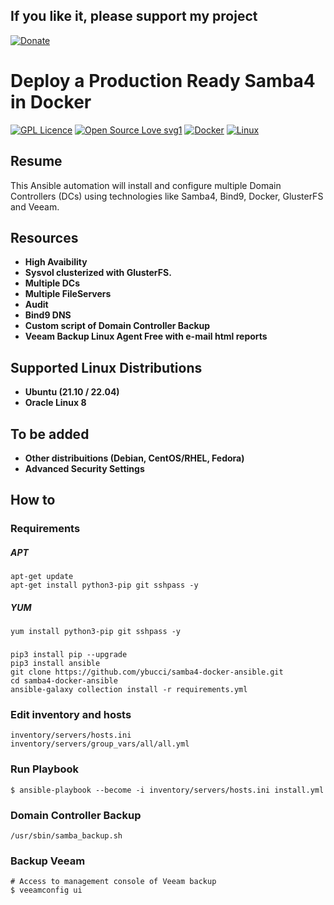 ## If you like it, please support my project

[![Donate](https://img.shields.io/badge/Donate-PayPal-green.svg)](https://www.paypal.com/donate?business=EY4D8EFD6BLMJ&no_recurring=0&item_name=Projeto+Open+Source&currency_code=BRL)
<p></p>

# Deploy a Production Ready Samba4 in Docker

[![GPL Licence](https://badges.frapsoft.com/os/gpl/gpl.png?v=103)](https://opensource.org/licenses/GPL-3.0/) [![Open Source Love svg1](https://badges.frapsoft.com/os/v1/open-source.svg?v=103)](https://opensource.org/) [![Docker](https://badgen.net/badge/icon/docker?icon=docker&label)](https://docker.com/) [![Linux](https://svgshare.com/i/Zhy.svg)](https://ubuntu.com/) 

## Resume



This Ansible automation will install and configure multiple Domain Controllers (DCs) using technologies like Samba4, Bind9, Docker, GlusterFS and Veeam.

## Resources

- **High Avaibility**
- **Sysvol clusterized with GlusterFS.**
- **Multiple DCs**
- **Multiple FileServers**
- **Audit**
- **Bind9 DNS**
- **Custom script of Domain Controller Backup**
- **Veeam Backup Linux Agent Free with e-mail html reports**

## Supported Linux Distributions

- **Ubuntu (21.10 / 22.04)**
- **Oracle Linux 8**

## To be added
- **Other distribuitions (Debian, CentOS/RHEL, Fedora)**
- **Advanced Security Settings**

## How to

### Requirements

##### APT
```
apt-get update
apt-get install python3-pip git sshpass -y
```
##### YUM
```
yum install python3-pip git sshpass -y
```

###
```
pip3 install pip --upgrade
pip3 install ansible
git clone https://github.com/ybucci/samba4-docker-ansible.git
cd samba4-docker-ansible
ansible-galaxy collection install -r requirements.yml
```
### Edit inventory and hosts
```
inventory/servers/hosts.ini
inventory/servers/group_vars/all/all.yml
```

### Run Playbook
```
$ ansible-playbook --become -i inventory/servers/hosts.ini install.yml
```

### Domain Controller Backup
```
/usr/sbin/samba_backup.sh
```

### Backup Veeam
```
# Access to management console of Veeam backup
$ veeamconfig ui
```

